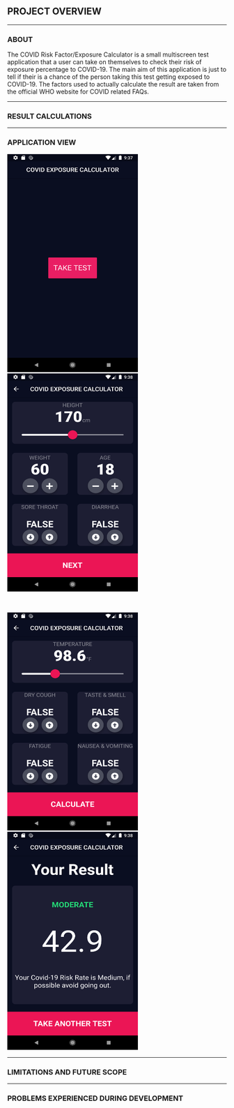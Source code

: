 ## PROJECT OVERVIEW

---

### ABOUT 

The COVID Risk Factor/Exposure Calculator is a small multiscreen test application that a user can take on themselves to check their risk of exposure percentage to COVID-19. The main aim of this application is just to tell if their is a chance of the person taking this test getting exposed to COVID-19. The factors used to actually calculate the result are taken from the official WHO website for COVID related FAQs.  

---

### RESULT CALCULATIONS

---

### APPLICATION VIEW

<img src ="Screenshots/home_screen.png" width=300 height=500>     <img src ="Screenshots/input_screen1.png" width=300 height=500>

</br>

<img src ="Screenshots/input_screen2.png" width=300 height=500>   <img src ="Screenshots/result_screen.png" width=300 height=500>


---

### LIMITATIONS AND FUTURE SCOPE

---

### PROBLEMS EXPERIENCED DURING DEVELOPMENT

 

